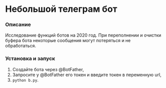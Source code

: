 # Небольшой телеграм бот

### Описание

Исследование функций ботов на 2020 год. При переполнении и очистки буфера бота некоторые сообщения могут потеряться и не обработаться.

### Установка и запуск

1. Создайте бота через @BotFather,
2. Запросите у @BotFather его токен и введите токен в переменную url,
3. `python b.py`.
